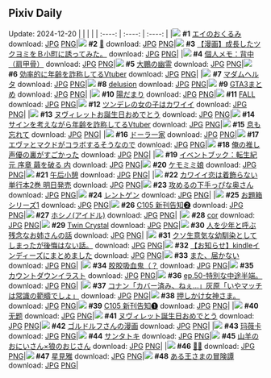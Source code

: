 ## Pixiv Daily
Update: 2024-12-20
|      |      |      |
| :----: | :----: | :----: |
|![](https://pixiv.microyu.workers.dev/c/240x480/img-master/img/2024/12/18/00/44/51/125285109_p0_master1200.jpg) **#1** [エイのおくるみ](https://www.pixiv.net/artworks/125285109) download: [JPG](https://pixiv.microyu.workers.dev/img-original/img/2024/12/18/00/44/51/125285109_p0.jpg) [PNG](https://pixiv.microyu.workers.dev/img-original/img/2024/12/18/00/44/51/125285109_p0.png)|![](https://pixiv.microyu.workers.dev/c/240x480/img-master/img/2024/12/18/19/00/04/125302254_p0_master1200.jpg) **#2** [🌸](https://www.pixiv.net/artworks/125302254) download: [JPG](https://pixiv.microyu.workers.dev/img-original/img/2024/12/18/19/00/04/125302254_p0.jpg) [PNG](https://pixiv.microyu.workers.dev/img-original/img/2024/12/18/19/00/04/125302254_p0.png)|![](https://pixiv.microyu.workers.dev/c/240x480/img-master/img/2024/12/19/18/00/36/125328690_p0_master1200.jpg) **#3** [【漫画】成長したツクヨミをＢ小町に誘ってみた。](https://www.pixiv.net/artworks/125328690) download: [JPG](https://pixiv.microyu.workers.dev/img-original/img/2024/12/19/18/00/36/125328690_p0.jpg) [PNG](https://pixiv.microyu.workers.dev/img-original/img/2024/12/19/18/00/36/125328690_p0.png)|
|![](https://pixiv.microyu.workers.dev/c/240x480/img-master/img/2024/12/19/06/00/09/125318049_p0_master1200.jpg) **#4** [個人メモ：背中（肩甲骨）](https://www.pixiv.net/artworks/125318049) download: [JPG](https://pixiv.microyu.workers.dev/img-original/img/2024/12/19/06/00/09/125318049_p0.jpg) [PNG](https://pixiv.microyu.workers.dev/img-original/img/2024/12/19/06/00/09/125318049_p0.png)|![](https://pixiv.microyu.workers.dev/c/240x480/img-master/img/2024/12/18/00/00/20/125283425_p0_master1200.jpg) **#5** [大鵬の幽霊](https://www.pixiv.net/artworks/125283425) download: [JPG](https://pixiv.microyu.workers.dev/img-original/img/2024/12/18/00/00/20/125283425_p0.jpg) [PNG](https://pixiv.microyu.workers.dev/img-original/img/2024/12/18/00/00/20/125283425_p0.png)|![](https://pixiv.microyu.workers.dev/c/240x480/img-master/img/2024/12/18/20/02/59/125304114_p0_master1200.jpg) **#6** [効率的に年齢を詐称してるVtuber](https://www.pixiv.net/artworks/125304114) download: [JPG](https://pixiv.microyu.workers.dev/img-original/img/2024/12/18/20/02/59/125304114_p0.jpg) [PNG](https://pixiv.microyu.workers.dev/img-original/img/2024/12/18/20/02/59/125304114_p0.png)|
|![](https://pixiv.microyu.workers.dev/c/240x480/img-master/img/2024/12/19/00/00/52/125311957_p0_master1200.jpg) **#7** [マダムヘルタ](https://www.pixiv.net/artworks/125311957) download: [JPG](https://pixiv.microyu.workers.dev/img-original/img/2024/12/19/00/00/52/125311957_p0.jpg) [PNG](https://pixiv.microyu.workers.dev/img-original/img/2024/12/19/00/00/52/125311957_p0.png)|![](https://pixiv.microyu.workers.dev/c/240x480/img-master/img/2024/12/18/00/00/19/125283421_p0_master1200.jpg) **#8** [delusion](https://www.pixiv.net/artworks/125283421) download: [JPG](https://pixiv.microyu.workers.dev/img-original/img/2024/12/18/00/00/19/125283421_p0.jpg) [PNG](https://pixiv.microyu.workers.dev/img-original/img/2024/12/18/00/00/19/125283421_p0.png)|![](https://pixiv.microyu.workers.dev/c/240x480/img-master/img/2024/12/18/15/51/36/125298041_p0_master1200.jpg) **#9** [GTA3まとめ](https://www.pixiv.net/artworks/125298041) download: [JPG](https://pixiv.microyu.workers.dev/img-original/img/2024/12/18/15/51/36/125298041_p0.jpg) [PNG](https://pixiv.microyu.workers.dev/img-original/img/2024/12/18/15/51/36/125298041_p0.png)|
|![](https://pixiv.microyu.workers.dev/c/240x480/img-master/img/2024/12/19/00/00/33/125311892_p0_master1200.jpg) **#10** [陽だまり](https://www.pixiv.net/artworks/125311892) download: [JPG](https://pixiv.microyu.workers.dev/img-original/img/2024/12/19/00/00/33/125311892_p0.jpg) [PNG](https://pixiv.microyu.workers.dev/img-original/img/2024/12/19/00/00/33/125311892_p0.png)|![](https://pixiv.microyu.workers.dev/c/240x480/img-master/img/2024/12/19/00/00/44/125311928_p0_master1200.jpg) **#11** [FALL](https://www.pixiv.net/artworks/125311928) download: [JPG](https://pixiv.microyu.workers.dev/img-original/img/2024/12/19/00/00/44/125311928_p0.jpg) [PNG](https://pixiv.microyu.workers.dev/img-original/img/2024/12/19/00/00/44/125311928_p0.png)|![](https://pixiv.microyu.workers.dev/c/240x480/img-master/img/2024/12/18/17/43/33/125300196_p0_master1200.jpg) **#12** [ツンデレの女の子はカワイイ](https://www.pixiv.net/artworks/125300196) download: [JPG](https://pixiv.microyu.workers.dev/img-original/img/2024/12/18/17/43/33/125300196_p0.jpg) [PNG](https://pixiv.microyu.workers.dev/img-original/img/2024/12/18/17/43/33/125300196_p0.png)|
|![](https://pixiv.microyu.workers.dev/c/240x480/img-master/img/2024/12/18/12/08/33/125294538_p0_master1200.jpg) **#13** [ヌヴィレットお誕生日おめでとう](https://www.pixiv.net/artworks/125294538) download: [JPG](https://pixiv.microyu.workers.dev/img-original/img/2024/12/18/12/08/33/125294538_p0.jpg) [PNG](https://pixiv.microyu.workers.dev/img-original/img/2024/12/18/12/08/33/125294538_p0.png)|![](https://pixiv.microyu.workers.dev/c/240x480/img-master/img/2024/12/19/20/10/51/125332290_p0_master1200.jpg) **#14** [サインを考えながら年齢を詐称してるVtuber](https://www.pixiv.net/artworks/125332290) download: [JPG](https://pixiv.microyu.workers.dev/img-original/img/2024/12/19/20/10/51/125332290_p0.jpg) [PNG](https://pixiv.microyu.workers.dev/img-original/img/2024/12/19/20/10/51/125332290_p0.png)|![](https://pixiv.microyu.workers.dev/c/240x480/img-master/img/2024/12/18/00/00/09/125283378_p0_master1200.jpg) **#15** [息も忘れて](https://www.pixiv.net/artworks/125283378) download: [JPG](https://pixiv.microyu.workers.dev/img-original/img/2024/12/18/00/00/09/125283378_p0.jpg) [PNG](https://pixiv.microyu.workers.dev/img-original/img/2024/12/18/00/00/09/125283378_p0.png)|
|![](https://pixiv.microyu.workers.dev/c/240x480/img-master/img/2024/12/19/00/05/41/125312335_p0_master1200.jpg) **#16** [ドーラ一家](https://www.pixiv.net/artworks/125312335) download: [JPG](https://pixiv.microyu.workers.dev/img-original/img/2024/12/19/00/05/41/125312335_p0.jpg) [PNG](https://pixiv.microyu.workers.dev/img-original/img/2024/12/19/00/05/41/125312335_p0.png)|![](https://pixiv.microyu.workers.dev/c/240x480/img-master/img/2024/12/18/19/58/30/125303814_p0_master1200.jpg) **#17** [エヴァとマクドがコラボするそうなので](https://www.pixiv.net/artworks/125303814) download: [JPG](https://pixiv.microyu.workers.dev/img-original/img/2024/12/18/19/58/30/125303814_p0.jpg) [PNG](https://pixiv.microyu.workers.dev/img-original/img/2024/12/18/19/58/30/125303814_p0.png)|![](https://pixiv.microyu.workers.dev/c/240x480/img-master/img/2024/12/19/17/02/26/125327336_p0_master1200.jpg) **#18** [俺の推し声優の裏がすごかった](https://www.pixiv.net/artworks/125327336) download: [JPG](https://pixiv.microyu.workers.dev/img-original/img/2024/12/19/17/02/26/125327336_p0.jpg) [PNG](https://pixiv.microyu.workers.dev/img-original/img/2024/12/19/17/02/26/125327336_p0.png)|
|![](https://pixiv.microyu.workers.dev/c/240x480/img-master/img/2024/12/19/00/00/27/125311873_p0_master1200.jpg) **#19** [イベントブック：転生紀元 序章 繭を破る 内](https://www.pixiv.net/artworks/125311873) download: [JPG](https://pixiv.microyu.workers.dev/img-original/img/2024/12/19/00/00/27/125311873_p0.jpg) [PNG](https://pixiv.microyu.workers.dev/img-original/img/2024/12/19/00/00/27/125311873_p0.png)|![](https://pixiv.microyu.workers.dev/c/240x480/img-master/img/2024/12/18/00/00/10/125283388_p0_master1200.jpg) **#20** [ケモミミ娘](https://www.pixiv.net/artworks/125283388) download: [JPG](https://pixiv.microyu.workers.dev/img-original/img/2024/12/18/00/00/10/125283388_p0.jpg) [PNG](https://pixiv.microyu.workers.dev/img-original/img/2024/12/18/00/00/10/125283388_p0.png)|![](https://pixiv.microyu.workers.dev/c/240x480/img-master/img/2024/12/18/14/15/06/125296599_p0_master1200.jpg) **#21** [午后小憩](https://www.pixiv.net/artworks/125296599) download: [JPG](https://pixiv.microyu.workers.dev/img-original/img/2024/12/18/14/15/06/125296599_p0.jpg) [PNG](https://pixiv.microyu.workers.dev/img-original/img/2024/12/18/14/15/06/125296599_p0.png)|
|![](https://pixiv.microyu.workers.dev/c/240x480/img-master/img/2024/12/19/14/29/21/125324859_p0_master1200.jpg) **#22** [カワイイ恋は着飾らない 単行本2巻 明日発売](https://www.pixiv.net/artworks/125324859) download: [JPG](https://pixiv.microyu.workers.dev/img-original/img/2024/12/19/14/29/21/125324859_p0.jpg) [PNG](https://pixiv.microyu.workers.dev/img-original/img/2024/12/19/14/29/21/125324859_p0.png)|![](https://pixiv.microyu.workers.dev/c/240x480/img-master/img/2024/12/18/00/02/59/125283708_p0_master1200.jpg) **#23** [攻めるの下手っぴな奥さん](https://www.pixiv.net/artworks/125283708) download: [JPG](https://pixiv.microyu.workers.dev/img-original/img/2024/12/18/00/02/59/125283708_p0.jpg) [PNG](https://pixiv.microyu.workers.dev/img-original/img/2024/12/18/00/02/59/125283708_p0.png)|![](https://pixiv.microyu.workers.dev/c/240x480/img-master/img/2024/12/19/12/56/03/125323543_p0_master1200.jpg) **#24** [レントゲン](https://www.pixiv.net/artworks/125323543) download: [JPG](https://pixiv.microyu.workers.dev/img-original/img/2024/12/19/12/56/03/125323543_p0.jpg) [PNG](https://pixiv.microyu.workers.dev/img-original/img/2024/12/19/12/56/03/125323543_p0.png)|
|![](https://pixiv.microyu.workers.dev/c/240x480/img-master/img/2024/12/18/13/41/01/125296043_p0_master1200.jpg) **#25** [お題箱シリーズ1](https://www.pixiv.net/artworks/125296043) download: [JPG](https://pixiv.microyu.workers.dev/img-original/img/2024/12/18/13/41/01/125296043_p0.jpg) [PNG](https://pixiv.microyu.workers.dev/img-original/img/2024/12/18/13/41/01/125296043_p0.png)|![](https://pixiv.microyu.workers.dev/c/240x480/img-master/img/2024/12/19/20/58/40/125333649_p0_master1200.jpg) **#26** [C105 新刊告知➋](https://www.pixiv.net/artworks/125333649) download: [JPG](https://pixiv.microyu.workers.dev/img-original/img/2024/12/19/20/58/40/125333649_p0.jpg) [PNG](https://pixiv.microyu.workers.dev/img-original/img/2024/12/19/20/58/40/125333649_p0.png)|![](https://pixiv.microyu.workers.dev/c/240x480/img-master/img/2024/12/18/14/06/08/125296463_p0_master1200.jpg) **#27** [ホシノ(アイドル)](https://www.pixiv.net/artworks/125296463) download: [JPG](https://pixiv.microyu.workers.dev/img-original/img/2024/12/18/14/06/08/125296463_p0.jpg) [PNG](https://pixiv.microyu.workers.dev/img-original/img/2024/12/18/14/06/08/125296463_p0.png)|
|![](https://pixiv.microyu.workers.dev/c/240x480/img-master/img/2024/12/18/00/08/42/125284017_p0_master1200.jpg) **#28** [cor](https://www.pixiv.net/artworks/125284017) download: [JPG](https://pixiv.microyu.workers.dev/img-original/img/2024/12/18/00/08/42/125284017_p0.jpg) [PNG](https://pixiv.microyu.workers.dev/img-original/img/2024/12/18/00/08/42/125284017_p0.png)|![](https://pixiv.microyu.workers.dev/c/240x480/img-master/img/2024/12/19/00/05/25/125312324_p0_master1200.jpg) **#29** [Twin Crystal](https://www.pixiv.net/artworks/125312324) download: [JPG](https://pixiv.microyu.workers.dev/img-original/img/2024/12/19/00/05/25/125312324_p0.jpg) [PNG](https://pixiv.microyu.workers.dev/img-original/img/2024/12/19/00/05/25/125312324_p0.png)|![](https://pixiv.microyu.workers.dev/c/240x480/img-master/img/2024/12/18/16/00/46/125298197_p0_master1200.jpg) **#30** [人を少年と呼ぶ残念なお姉さんの話](https://www.pixiv.net/artworks/125298197) download: [JPG](https://pixiv.microyu.workers.dev/img-original/img/2024/12/18/16/00/46/125298197_p0.jpg) [PNG](https://pixiv.microyu.workers.dev/img-original/img/2024/12/18/16/00/46/125298197_p0.png)|
|![](https://pixiv.microyu.workers.dev/c/240x480/img-master/img/2024/12/18/21/50/16/125307461_p0_master1200.jpg) **#31** [クソ生意気な幼馴染としてしまったが後悔はない話。](https://www.pixiv.net/artworks/125307461) download: [JPG](https://pixiv.microyu.workers.dev/img-original/img/2024/12/18/21/50/16/125307461_p0.jpg) [PNG](https://pixiv.microyu.workers.dev/img-original/img/2024/12/18/21/50/16/125307461_p0.png)|![](https://pixiv.microyu.workers.dev/c/240x480/img-master/img/2024/12/18/00/00/23/125283434_p0_master1200.jpg) **#32** [【お知らせ】kindleインディーズにまとめました](https://www.pixiv.net/artworks/125283434) download: [JPG](https://pixiv.microyu.workers.dev/img-original/img/2024/12/18/00/00/23/125283434_p0.jpg) [PNG](https://pixiv.microyu.workers.dev/img-original/img/2024/12/18/00/00/23/125283434_p0.png)|![](https://pixiv.microyu.workers.dev/c/240x480/img-master/img/2024/12/18/00/48/56/125285237_p0_master1200.jpg) **#33** [また、届かない](https://www.pixiv.net/artworks/125285237) download: [JPG](https://pixiv.microyu.workers.dev/img-original/img/2024/12/18/00/48/56/125285237_p0.jpg) [PNG](https://pixiv.microyu.workers.dev/img-original/img/2024/12/18/00/48/56/125285237_p0.png)|
|![](https://pixiv.microyu.workers.dev/c/240x480/img-master/img/2024/12/18/14/47/29/125297109_p0_master1200.jpg) **#34** [胶胶吸血鬼（？](https://www.pixiv.net/artworks/125297109) download: [JPG](https://pixiv.microyu.workers.dev/img-original/img/2024/12/18/14/47/29/125297109_p0.jpg) [PNG](https://pixiv.microyu.workers.dev/img-original/img/2024/12/18/14/47/29/125297109_p0.png)|![](https://pixiv.microyu.workers.dev/c/240x480/img-master/img/2024/12/19/21/26/09/125334575_p0_master1200.jpg) **#35** [カウントダウンイラスト](https://www.pixiv.net/artworks/125334575) download: [JPG](https://pixiv.microyu.workers.dev/img-original/img/2024/12/19/21/26/09/125334575_p0.jpg) [PNG](https://pixiv.microyu.workers.dev/img-original/img/2024/12/19/21/26/09/125334575_p0.png)|![](https://pixiv.microyu.workers.dev/c/240x480/img-master/img/2024/12/18/19/57/11/125303778_p0_master1200.jpg) **#36** [ep.50-特別な中途半端。](https://www.pixiv.net/artworks/125303778) download: [JPG](https://pixiv.microyu.workers.dev/img-original/img/2024/12/18/19/57/11/125303778_p0.jpg) [PNG](https://pixiv.microyu.workers.dev/img-original/img/2024/12/18/19/57/11/125303778_p0.png)|
|![](https://pixiv.microyu.workers.dev/c/240x480/img-master/img/2024/12/18/17/50/40/125300341_p0_master1200.jpg) **#37** [コナン「カバー済み、ねぇ…」灰原「いやマッチは常識の範疇でしょ」](https://www.pixiv.net/artworks/125300341) download: [JPG](https://pixiv.microyu.workers.dev/img-original/img/2024/12/18/17/50/40/125300341_p0.jpg) [PNG](https://pixiv.microyu.workers.dev/img-original/img/2024/12/18/17/50/40/125300341_p0.png)|![](https://pixiv.microyu.workers.dev/c/240x480/img-master/img/2024/12/19/05/17/46/125317637_p0_master1200.jpg) **#38** [押しかけ女神さま。](https://www.pixiv.net/artworks/125317637) download: [JPG](https://pixiv.microyu.workers.dev/img-original/img/2024/12/19/05/17/46/125317637_p0.jpg) [PNG](https://pixiv.microyu.workers.dev/img-original/img/2024/12/19/05/17/46/125317637_p0.png)|![](https://pixiv.microyu.workers.dev/c/240x480/img-master/img/2024/12/19/20/49/46/125333374_p0_master1200.jpg) **#39** [C105 新刊告知➊](https://www.pixiv.net/artworks/125333374) download: [JPG](https://pixiv.microyu.workers.dev/img-original/img/2024/12/19/20/49/46/125333374_p0.jpg) [PNG](https://pixiv.microyu.workers.dev/img-original/img/2024/12/19/20/49/46/125333374_p0.png)|
|![](https://pixiv.microyu.workers.dev/c/240x480/img-master/img/2024/12/19/00/00/15/125311836_p0_master1200.jpg) **#40** [无题](https://www.pixiv.net/artworks/125311836) download: [JPG](https://pixiv.microyu.workers.dev/img-original/img/2024/12/19/00/00/15/125311836_p0.jpg) [PNG](https://pixiv.microyu.workers.dev/img-original/img/2024/12/19/00/00/15/125311836_p0.png)|![](https://pixiv.microyu.workers.dev/c/240x480/img-master/img/2024/12/18/20/03/22/125304127_p0_master1200.jpg) **#41** [ヌヴィレット誕生日おめでとう](https://www.pixiv.net/artworks/125304127) download: [JPG](https://pixiv.microyu.workers.dev/img-original/img/2024/12/18/20/03/22/125304127_p0.jpg) [PNG](https://pixiv.microyu.workers.dev/img-original/img/2024/12/18/20/03/22/125304127_p0.png)|![](https://pixiv.microyu.workers.dev/c/240x480/img-master/img/2024/12/18/18/54/38/125302087_p0_master1200.jpg) **#42** [ゴルドルフさんの漫画](https://www.pixiv.net/artworks/125302087) download: [JPG](https://pixiv.microyu.workers.dev/img-original/img/2024/12/18/18/54/38/125302087_p0.jpg) [PNG](https://pixiv.microyu.workers.dev/img-original/img/2024/12/18/18/54/38/125302087_p0.png)|
|![](https://pixiv.microyu.workers.dev/c/240x480/img-master/img/2024/12/18/23/36/20/125311062_p0_master1200.jpg) **#43** [玛薇卡](https://www.pixiv.net/artworks/125311062) download: [JPG](https://pixiv.microyu.workers.dev/img-original/img/2024/12/18/23/36/20/125311062_p0.jpg) [PNG](https://pixiv.microyu.workers.dev/img-original/img/2024/12/18/23/36/20/125311062_p0.png)|![](https://pixiv.microyu.workers.dev/c/240x480/img-master/img/2024/12/19/00/00/25/125311865_p0_master1200.jpg) **#44** [サンタトキ](https://www.pixiv.net/artworks/125311865) download: [JPG](https://pixiv.microyu.workers.dev/img-original/img/2024/12/19/00/00/25/125311865_p0.jpg) [PNG](https://pixiv.microyu.workers.dev/img-original/img/2024/12/19/00/00/25/125311865_p0.png)|![](https://pixiv.microyu.workers.dev/c/240x480/img-master/img/2024/12/19/22/49/21/125337251_p0_master1200.jpg) **#45** [山羊のおにいさん×狼のおじさん](https://www.pixiv.net/artworks/125337251) download: [JPG](https://pixiv.microyu.workers.dev/img-original/img/2024/12/19/22/49/21/125337251_p0.jpg) [PNG](https://pixiv.microyu.workers.dev/img-original/img/2024/12/19/22/49/21/125337251_p0.png)|
|![](https://pixiv.microyu.workers.dev/c/240x480/img-master/img/2024/12/19/00/00/16/125311840_p0_master1200.jpg) **#46** [💙💜](https://www.pixiv.net/artworks/125311840) download: [JPG](https://pixiv.microyu.workers.dev/img-original/img/2024/12/19/00/00/16/125311840_p0.jpg) [PNG](https://pixiv.microyu.workers.dev/img-original/img/2024/12/19/00/00/16/125311840_p0.png)|![](https://pixiv.microyu.workers.dev/c/240x480/img-master/img/2024/12/18/20/01/06/125304017_p0_master1200.jpg) **#47** [星見雅](https://www.pixiv.net/artworks/125304017) download: [JPG](https://pixiv.microyu.workers.dev/img-original/img/2024/12/18/20/01/06/125304017_p0.jpg) [PNG](https://pixiv.microyu.workers.dev/img-original/img/2024/12/18/20/01/06/125304017_p0.png)|![](https://pixiv.microyu.workers.dev/c/240x480/img-master/img/2024/12/18/18/27/35/125301348_p0_master1200.jpg) **#48** [ある王さまの冒険譚](https://www.pixiv.net/artworks/125301348) download: [JPG](https://pixiv.microyu.workers.dev/img-original/img/2024/12/18/18/27/35/125301348_p0.jpg) [PNG](https://pixiv.microyu.workers.dev/img-original/img/2024/12/18/18/27/35/125301348_p0.png)|
